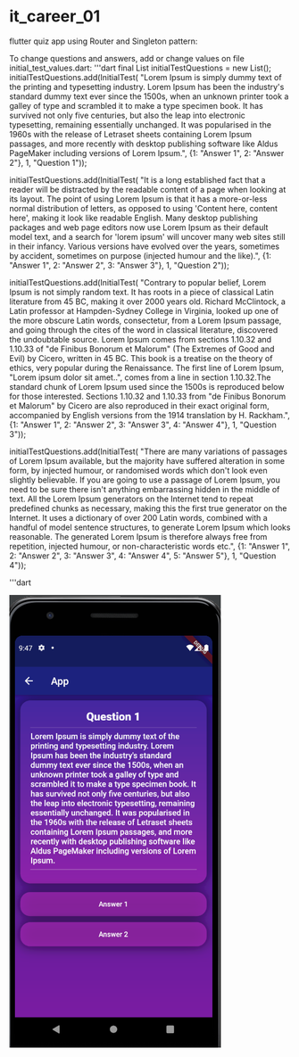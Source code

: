 # it_career_01
 flutter quiz app using Router and Singleton pattern:
 
 To change questions and answers, add or change values on file initial_test_values.dart:
 '''dart
  final List<InitialTest> initialTestQuestions = new List();
  initialTestQuestions.add(InitialTest(
      "Lorem Ipsum is simply dummy text of the printing and typesetting industry. Lorem Ipsum has been the industry's standard dummy text ever since the 1500s, when an unknown printer took a galley of type and scrambled it to make a type specimen book. It has survived not only five centuries, but also the leap into electronic typesetting, remaining essentially unchanged. It was popularised in the 1960s with the release of Letraset sheets containing Lorem Ipsum passages, and more recently with desktop publishing software like Aldus PageMaker including versions of Lorem Ipsum.",
      {1: "Answer 1", 2: "Answer 2"},
      1, "Question 1"));

  initialTestQuestions.add(InitialTest(
      "It is a long established fact that a reader will be distracted by the readable content of a page when looking at its layout. The point of using Lorem Ipsum is that it has a more-or-less normal distribution of letters, as opposed to using 'Content here, content here', making it look like readable English. Many desktop publishing packages and web page editors now use Lorem Ipsum as their default model text, and a search for 'lorem ipsum' will uncover many web sites still in their infancy. Various versions have evolved over the years, sometimes by accident, sometimes on purpose (injected humour and the like).",
      {1: "Answer 1", 2: "Answer 2", 3: "Answer 3"},
      1, "Question 2"));

  initialTestQuestions.add(InitialTest(
      "Contrary to popular belief, Lorem Ipsum is not simply random text. It has roots in a piece of classical Latin literature from 45 BC, making it over 2000 years old. Richard McClintock, a Latin professor at Hampden-Sydney College in Virginia, looked up one of the more obscure Latin words, consectetur, from a Lorem Ipsum passage, and going through the cites of the word in classical literature, discovered the undoubtable source. Lorem Ipsum comes from sections 1.10.32 and 1.10.33 of \"de Finibus Bonorum et Malorum\" (The Extremes of Good and Evil) by Cicero, written in 45 BC. This book is a treatise on the theory of ethics, very popular during the Renaissance. The first line of Lorem Ipsum, \"Lorem ipsum dolor sit amet..\", comes from a line in section 1.10.32.The standard chunk of Lorem Ipsum used since the 1500s is reproduced below for those interested. Sections 1.10.32 and 1.10.33 from \"de Finibus Bonorum et Malorum\" by Cicero are also reproduced in their exact original form, accompanied by English versions from the 1914 translation by H. Rackham.",
      {1: "Answer 1", 2: "Answer 2", 3: "Answer 3", 4: "Answer 4"},
      1, "Question 3"));

  initialTestQuestions.add(InitialTest(
      "There are many variations of passages of Lorem Ipsum available, but the majority have suffered alteration in some form, by injected humour, or randomised words which don't look even slightly believable. If you are going to use a passage of Lorem Ipsum, you need to be sure there isn't anything embarrassing hidden in the middle of text. All the Lorem Ipsum generators on the Internet tend to repeat predefined chunks as necessary, making this the first true generator on the Internet. It uses a dictionary of over 200 Latin words, combined with a handful of model sentence structures, to generate Lorem Ipsum which looks reasonable. The generated Lorem Ipsum is therefore always free from repetition, injected humour, or non-characteristic words etc.",
      {1: "Answer 1", 2: "Answer 2", 3: "Answer 3", 4: "Answer 4", 5: "Answer 5"},
      1, "Question 4"));
 
 '''dart
 
 <img src="https://github.com/umbertho/it_career_01/blob/master/Untitled.png">
 
